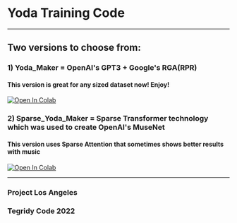 # Yoda Training Code

***

## Two versions to choose from:

### 1) Yoda_Maker = OpenAI's GPT3 + Google's RGA(RPR)
#### This version is great for any sized dataset now! Enjoy!

[![Open In Colab][colab-badge]][colab-notebook]

[colab-notebook]: <https://colab.research.google.com/github/asigalov61/Yoda/blob/main/Training-Code/Yoda_Maker.ipynb>
[colab-badge]: <https://colab.research.google.com/assets/colab-badge.svg>

### 2) Sparse_Yoda_Maker = Sparse Transformer technology which was used to create OpenAI's MuseNet
#### This version uses Sparse Attention that sometimes shows better results with music

[![Open In Colab][colab-badge]][colab-notebook2]

[colab-notebook2]: <https://colab.research.google.com/github/asigalov61/Yoda/blob/main/Training-Code/Sparse_Yoda_Maker.ipynb>
[colab-badge2]: <https://colab.research.google.com/assets/colab-badge.svg>

***

### Project Los Angeles

### Tegridy Code 2022
